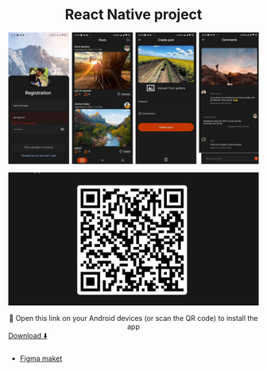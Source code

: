 # <div align=center>React Native project

![React Native project](./assets/example.jpg)

![React Native project](./assets/qr.jpg)

 <div align=center>🤖 Open this link on your Android devices (or scan the QR code) to install the app</div>
<a href='https://expo.dev/accounts/goodpointt/projects/AwesomeProject/builds/bdc03993-0eea-42d7-8e30-ca504f503de1'>Download ⬇️</a>

###

- [Figma maket](<https://www.figma.com/file/YqWLNarVE4x1zkXa6PYJfi/Homework-(Copy)-(Copy)?type=design&node-id=3-26>)
